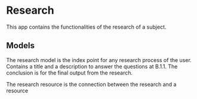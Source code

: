 # Research

This app contains the functionalities of the research of a subject.

## Models

The research model is the index point for any research process of the user. Contains a title and a description to answer the questions at B.1.1. The conclusion is for the final output from the research.

The research resource is the connection between the research and a resource